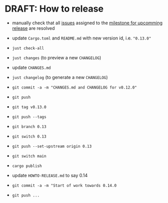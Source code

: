 # DRAFT: How to release

- manually check that all [issues](https://github.com/busstoptaktik/geodesy/issues/)
  assigned to the
  [milestone for upcomming release](https://github.com/busstoptaktik/geodesy/issues?q=is%3Aopen+is%3Aissue+milestone%3A0.12.0)
  are resolved
- update `Cargo.toml` and `README.md` with new version id, i.e. `"0.13.0"`

- `just check-all`
- `just changes` (to preview a new `CHANGELOG`)
- update `CHANGES.md`
- `just changelog` (to generate a new `CHANGELOG`)
- `git commit -a -m "CHANGES.md and CHANGELOG for v0.12.0"`
- `git push`
- `git tag v0.13.0`
- `git push --tags`
- `git branch 0.13`
- `git switch 0.13`
- `git push --set-upstream origin 0.13`
- `git switch main`
- `cargo publish`
- update `HOWTO-RELEASE.md` to say 0.14
- `git commit -a -m "Start of work towards 0.14.0`
- `git push ...`
